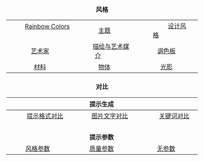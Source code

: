 <div align='center'>

<h3><pre>风格</pre></h3>

|                                                                                                                                                                                  |                                                                                                                                                                                      |                                                                                                                                                                                                                                  |
| :------------------------------------------------------------------------------------------------------------------------------------------------------------------------------: | :----------------------------------------------------------------------------------------------------------------------------------------------------------------------------------: | :------------------------------------------------------------------------------------------------------------------------------------------------------------------------------------------------------------------------------: |
| &nbsp;&nbsp;&nbsp;&nbsp;&nbsp;&nbsp;&nbsp;&nbsp; [Rainbow Colors](/Pages/MJ_V4/Style_Pages/Just_The_Style/Rainbow_of_Colors.md) &nbsp;&nbsp;&nbsp;&nbsp;&nbsp;&nbsp;&nbsp;&nbsp; |                                                              [主题](/Pages/MJ_V4/Style_Pages/Just_The_Style/Themes.md)                                                               | &nbsp;&nbsp;&nbsp;&nbsp;&nbsp;&nbsp;&nbsp;&nbsp;&nbsp;&nbsp;&nbsp;&nbsp;&nbsp;[设计风格](/Pages/MJ_V4/Style_Pages/Just_The_Style/Design_Styles.md)&nbsp;&nbsp;&nbsp;&nbsp;&nbsp;&nbsp;&nbsp;&nbsp;&nbsp;&nbsp;&nbsp;&nbsp;&nbsp; |
|                                                           [艺术家](/Pages/MJ_V4/Style_Pages/Just_The_Style/Artists.md)                                                           | &nbsp;&nbsp;&nbsp;&nbsp;&nbsp;&nbsp;&nbsp;&nbsp;[描绘与艺术媒介](/Pages/MJ_V4/Style_Pages/Just_The_Style/Drawing_and_Art_Mediums.md)&nbsp;&nbsp;&nbsp;&nbsp;&nbsp;&nbsp;&nbsp;&nbsp; |                                                                             [调色板](/Pages/MJ_V4/Style_Pages/Just_The_Style/Colors_and_Palettes.md)                                                                             |
|                                                           [材料](/Pages/MJ_V4/Style_Pages/Just_The_Style/Materials.md)                                                           |                                                              [物体](/Pages/MJ_V4/Style_Pages/Just_The_Style/Objects.md)                                                              |                                                                                   [光影](/Pages/MJ_V4/Style_Pages/Just_The_Style/Lighting.md)                                                                                    |

<h3><pre>对比</pre></h3>

|                                                                                                                                                                                            |                                                                                              **提示生成**                                                                                              |                                                                                                                                                                                                                  |
| :----------------------------------------------------------------------------------------------------------------------------------------------------------------------------------------: | :----------------------------------------------------------------------------------------------------------------------------------------------------------------------------------------------------: | :--------------------------------------------------------------------------------------------------------------------------------------------------------------------------------------------------------------: |
| &nbsp;&nbsp;&nbsp;&nbsp;&nbsp;&nbsp;&nbsp;&nbsp; [提示格式对比](/Pages/MJ_V4/Comparison_Pages/Prompt_Writing/Prompt_Format_Comparison.md) &nbsp;&nbsp;&nbsp;&nbsp;&nbsp;&nbsp;&nbsp;&nbsp; | &nbsp;&nbsp;&nbsp;&nbsp;&nbsp;&nbsp;&nbsp;&nbsp;&nbsp; [图片文字对比](/Pages/MJ_V4/Comparison_Pages/Prompt_Writing/Text_In_Image_Comparison.md) &nbsp;&nbsp;&nbsp;&nbsp;&nbsp;&nbsp;&nbsp;&nbsp;&nbsp; | &nbsp;&nbsp;&nbsp;&nbsp;&nbsp;&nbsp;&nbsp;&nbsp;&nbsp;&nbsp;[关键词对比](/Pages/MJ_V4/Comparison_Pages/Prompt_Writing/Keyword_Weight_Comparison.md) &nbsp;&nbsp;&nbsp;&nbsp;&nbsp;&nbsp;&nbsp;&nbsp;&nbsp;&nbsp; |
|                                                                                                                                                                                            |                                                                                                                                                                                                        |
|                                                                                                                                                                                            |                                                                                              **提示参数**                                                                                              |                                                                                                                                                                                                                  |
|                                               [风格参数](/Pages/MJ_V4/Comparison_Pages/Parameters/Stylize_Comparison/Stylize_Comparison.md)                                                |                                                     [质量参数](/Pages/MJ_V4/Comparison_Pages/Parameters/Quality_Comparison/Quality_Comparison.md)                                                      |                                                                  [无参数](/Pages/MJ_V4/Comparison_Pages/Parameters/No_Parameter_Comparison.md)                                                                   |
</div>
